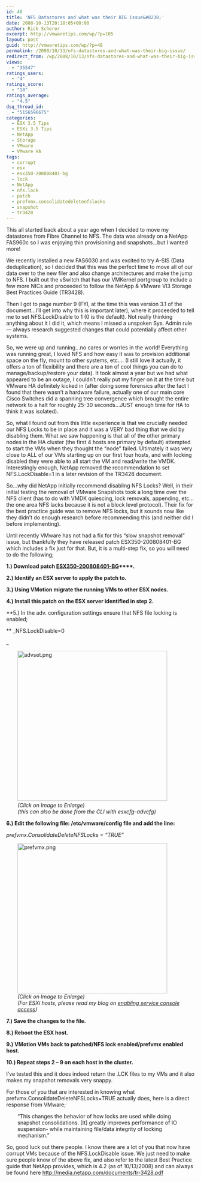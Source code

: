 ```yaml
---
id: 48
title: 'NFS Datastores and what was their BIG issue&#8230;'
date: 2008-10-13T20:18:05+00:00
author: Rick Scherer
excerpt: http://vmwaretips.com/wp/?p=105
layout: post
guid: http://vmwaretips.com/wp/?p=48
permalink: /2008/10/13/nfs-datastores-and-what-was-their-big-issue/
redirect_from: /wp/2008/10/13/nfs-datastores-and-what-was-their-big-issue/
views:
  - "35547"
ratings_users:
  - "4"
ratings_score:
  - "18"
ratings_average:
  - "4.5"
dsq_thread_id:
  - "5156596675"
categories:
  - ESX 3.5 Tips
  - ESXi 3.5 Tips
  - NetApp
  - Storage
  - VMware
  - VMware HA
tags:
  - corrupt
  - esx
  - esx350-200808401-bg
  - lock
  - NetApp
  - nfs.lock
  - patch
  - prefvmx.consolidatedeletenfslocks
  - snapshot
  - tr3428
---
```

This all started back about a year ago when I decided to move my datastores from Fibre Channel to NFS. The data was already on a NetApp FAS960c so I was enjoying thin provisioning and snapshots&#8230;but I wanted more!

<!--more-->

We recently installed a new FAS6030 and was excited to try A-SIS (Data deduplication), so I decided that this was the perfect time to move all of our data over to the new filer and also change architectures and make the jump to NFS. I built out the vSwitch that has our VMKernel portgroup to include a few more NICs and proceeded to follow the NetApp & VMware VI3 Storage Best Practices Guide (TR3428).

Then I got to page number 9 (FYI, at the time this was version 3.1 of the document&#8230;I&#8217;ll get into why this is important later), where it proceeded to tell me to set NFS.LockDisable to 1 (0 is the default). Not really thinking anything about it I did it, which means I missed a unspoken Sys. Admin rule &#8212; always research suggested changes that could potentially affect other systems.

So, we were up and running&#8230;no cares or worries in the world! Everything was running great, I loved NFS and how easy it was to provision additional space on the fly, mount to other systems, etc&#8230;. (I still love it actually, it offers a ton of flexibility and there are a ton of cool things you can do to manage/backup/restore your data). It took almost a year but we had what appeared to be an outage, I couldn&#8217;t really put my finger on it at the time but VMware HA definitely kicked in (after doing some forensics after the fact I found that there wasn&#8217;t a hardware failure, actually one of our main core Cisco Switches did a spanning tree convergence which brought the entire network to a halt for roughly 25-30 seconds&#8230;JUST enough time for HA to think it was isolated).

So, what I found out from this little experience is that we crucially needed our NFS Locks to be in place and it was a VERY bad thing that we did by disabling them. What we saw happening is that all of the other primary nodes in the HA cluster (the first 4 hosts are primary by default) attempted to start the VMs when they thought the &#8220;node&#8221; failed. Ultimately it was very close to ALL of our VMs starting up on our first four hosts, and with locking disabled they were able to all start the VM and read/write the VMDK. Interestingly enough, NetApp removed the recommendation to set NFS.LockDisable=1 in a later revision of the TR3428 document.

So&#8230;why did NetApp initially recommend disabling NFS Locks? Well, in their initial testing the removal of VMware Snapshots took a long time over the NFS client (has to do with VMDK quiescing, lock removals, appending, etc&#8230; the one area NFS lacks because it is not a block level protocol). Their fix for the best practice guide was to remove NFS locks, but it sounds now like they didn&#8217;t do enough research before recommending this (and neither did I before implementing).

Until recently VMware has not had a fix for this &#8220;slow snapshot removal&#8221; issue, but thankfully they have released patch ESX350-200808401-BG which includes a fix just for that. But, it is a multi-step fix, so you will need to do the following;

**1.) Download patch [ESX350-200808401-BG](http://download3.vmware.com/software/esx/ESX350-200808401-BG.zip)****.**

**2.) Identify an ESX server to apply the patch to.**

**3.) Using VMotion migrate the running VMs to other ESX nodes.**

**4.) Install this patch on the ESX server identified in step 2.**

**5.) In the adv. configuration settings ensure that NFS file locking is enabled;
  
** _NFS.LockDisable=0
  
_ 

<p style="padding-left: 30px;">
  <a class="thickbox" href="http://vmwaretips.com/wp/wp-content/gallery/screenshots/advset.png"><img class="ngg-singlepic ngg-left" src="http://vmwaretips.com/wp/wp-content/gallery/screenshots/advset.png" alt="advset.png" width="400" /></a><span class="thickbox"><em><br /> (Click on Image to Enlarge)<br /> </em></span><em>(this can also be done from the CLI with esxcfg-advcfg)</em>
</p>

**6.) Edit the following file: /etc/vmware/config file and add the line:**
  
 _prefvmx.ConsolidateDeleteNFSLocks = &#8220;TRUE&#8221;_

<p style="padding-left: 30px;">
  <a class="thickbox" href="http://vmwaretips.com/wp/wp-content/gallery/screenshots/prefvmx.png"><img class="ngg-singlepic ngg-left" src="http://vmwaretips.com/wp/wp-content/gallery/screenshots/prefvmx.png" alt="prefvmx.png" width="400" /><br /> </a><span class="thickbox"><em>(Click on Image to Enlarge)<br /> (For ESXi hosts, please read my blog on <a href="http://vmwaretips.com/wp/2008/10/20/access-the-esxi-service-console/">enabling service console access</a>)</em></span>
</p>

**7.) Save the changes to the file.**

**8.) Reboot the ESX host.**

**9.) VMotion VMs back to patched/NFS lock enabled/prefvmx enabled host.**

**10.) Repeat steps 2 &#8211; 9 on each host in the cluster.**

I&#8217;ve tested this and it does indeed return the .LCK files to my VMs and it also makes my snapshot removals very snappy.

For those of you that are interested in knowing what prefvmx.ConsolidateDeleteNFSLocks=TRUE actually does, here is a direct response from VMware;

<p style="padding-left: 30px;">
  &#8220;This changes the behavior of how locks are used while doing snapshot consolidations. [It] greatly improves performance of IO suspension- while maintaining file/data integrity of locking mechanism.&#8221;
</p>

So, good luck out there people. I know there are a lot of you that now have corrupt VMs because of the NFS.LockDisable issue. We just need to make sure people know of the above fix, and also refer to the latest Best Practice guide that NetApp provides, which is 4.2 (as of 10/13/2008) and can always be found here <http://media.netapp.com/documents/tr-3428.pdf>